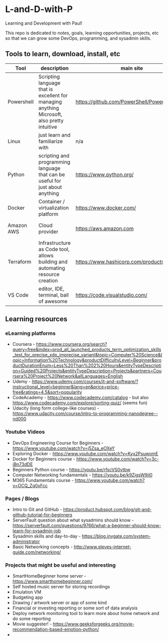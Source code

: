 # L-and-D-with-P
Learning and Development with Paul!

This repo is dedicated to notes, goals, learning opportunities, projects, etc so that we can grow some DevOps, programming, and sysadmin skills. 

## Tools to learn, download, install, etc

Tool | description | main site | support/learning site
-----|-----|-----|-----
Powershell | Scripting language that is excellent for managing anything Microsoft, also pretty intuitive | https://github.com/PowerShell/PowerShell | https://learn.microsoft.com/en-us/powershell/
Linux | just learn and familiarize with | n/a | n/a
Python | scripting and programming language that can be useful for just about anything | https://www.python.org/ | https://wiki.python.org/moin/BeginnersGuide
Docker | Container / virtualization platform | https://www.docker.com/ | https://docs.docker.com
Amazon AWS | Cloud provider | https://aws.amazon.com | https://docs.aws.amazon.com/aws-support/?id=docs_gateway or https://aws.amazon.com/training/
Terraform | Infrastructure as Code tool, allows building and automating resource creation | https://www.hashicorp.com/products/terraform | https://learn.hashicorp.com/terraform
VS Code | editor, IDE, terminal, ball of awesome | https://code.visualstudio.com/ | https://code.visualstudio.com/docs

## Learning resources

### eLearning platforms

- Coursera - https://www.coursera.org/search?query=free&index=prod_all_launched_products_term_optimization_skills_test_for_precise_xdp_imprecise_variant&topic=Computer%20Science&topic=Information%20Technology&productDifficultyLevel=Beginner&productDurationEnum=Less%20Than%202%20Hours&entityTypeDescription=Guided%20Projects&entityTypeDescription=Projects&partners=Coursera%20Project%20Network&allLanguages=English
- Udemy - https://www.udemy.com/courses/it-and-software/?instructional_level=beginner&lang=en&price=price-free&ratings=4.5&sort=popularity
- CodeAcademy - https://www.codecademy.com/catalog - but also https://www.codecademy.com/explore/sorting-quiz/ (seems fun)
- Udacity (long form college-like courses) - https://www.udacity.com/course/intro-to-programming-nanodegree--nd000

### Youtube Videos

- DevOps Engineering Course for Beginners - https://www.youtube.com/watch?v=j5Zsa_eOXeY
- Exploring Docker - https://www.youtube.com/watch?v=Kyx2PsuwomE
- Docker for Beginners course - https://www.youtube.com/watch?v=3c-iBn73dDE
- Beginners Python course - https://youtu.be/rfscVS0vtbw
- Computer Networking fundamentals - https://youtu.be/k9ZigsW9il0
- M365 Fundamentals course - https://www.youtube.com/watch?v=OCQ_Zq0xFcc

### Pages / Blogs

- Intro to Git and GitHub - https://product.hubspot.com/blog/git-and-github-tutorial-for-beginners
- ServerFault question about what sysadmins should know - https://serverfault.com/questions/9766/what-a-beginner-should-know-learn-for-sysadmin-job
- Sysadmin skills and day-to-day - https://blog.invgate.com/system-administrator
- Basic Networking concepts - http://www.steves-internet-guide.com/networking/

### Projects that might be useful and interesting

- SmartHomeBeginner home server - https://www.smarthomebeginner.com/
- Self hosted music server for storing recordings
- Emulation VM 
- Budgeting app
- Drawing / artwork server or app of some kind
- Financial or investing reporting or some sort of data analysis
- Deploy network monitoring tool to learn more about home network and do some reporting
- Movie suggester! - https://www.geeksforgeeks.org/movie-recommendation-based-emotion-python/
- 
